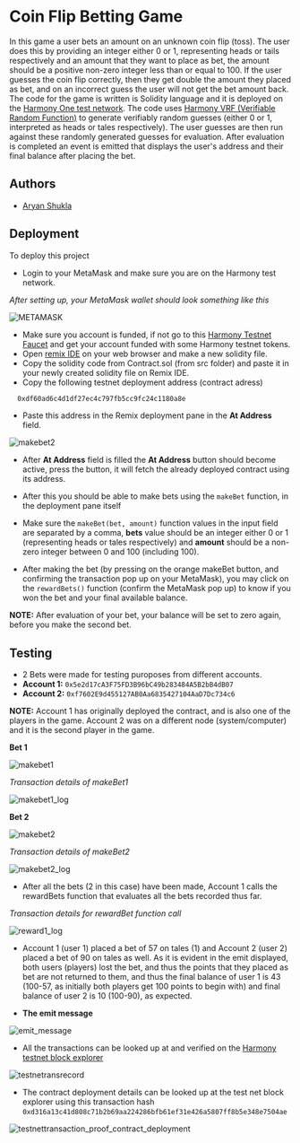 
# Coin Flip Betting Game

In this game a user bets an amount on an unknown coin flip (toss).
The user does this by providing an integer either 0 or 1, 
representing heads or tails respectively and an amount that they want to place as bet, the amount should be a positive non-zero integer less than or equal to 100.
If the user guesses the coin flip correctly, then they get double the amount they placed as bet, and on an incorrect guess the user will not get the bet amount back.
The code for the game is written is Solidity language and it is deployed on the [Harmony One test network](https://explorer.pops.one/). The code uses [Harmony VRF (Verifiable Random Function)](https://docs.harmony.one/home/developers/tools/harmony-vrf) to generate verifiably random guesses (either 0 or 1, interpreted as heads or tales respectively). The user guesses are then run against these randomly generated guesses for evaluation.
After evaluation is completed an event is emitted that displays the user's address and their final balance after placing the bet.


## Authors

- [Aryan Shukla](https://www.github.com/aryannewyork)


## Deployment

To deploy this project
- Login to your MetaMask and make sure you are on the Harmony test network.

 _After setting up, your MetaMask wallet should look something like this_

![METAMASK](https://user-images.githubusercontent.com/79625246/166065143-ee13a0bf-7683-4a66-be55-b5198ad63a08.jpg)


- Make sure you account is funded, if not go to this [Harmony Testnet Faucet](https://faucet.pops.one/) and get your account funded with some Harmony testnet tokens.
- Open [remix IDE](https://remix.ethereum.org) on your web browser and make a new solidity file.
- Copy the solidity code from Contract.sol (from src folder) and paste it in your newly created solidity file on Remix IDE.
- Copy the following testnet deployment address (contract adress)

```bash
  0xdf60ad6c4d1df27ec4c797fb5cc9fc24c1180a8e
```
- Paste this address in the Remix deployment pane in the __At Address__ field.

![makebet2](https://user-images.githubusercontent.com/79625246/165965419-b563c95c-a317-4d47-9fd5-f48edc75f314.jpeg)


- After __At Address__ field is filled the __At Address__ button should become active, press the button, it will fetch the already deployed contract using its address.
- After this you should be able to make bets using the ```makeBet``` function, in the deployment pane itself

- Make sure the ```makeBet(bet, amount)``` function values in the input field are separated by a comma, __bets__ value should be an integer either 0 or 1 (representing heads or tales respectively) and __amount__ should be a non-zero integer between 0 and 100 (including 100).
- After making the bet (by pressing on the orange makeBet button, and confirming the transaction pop up on your MetaMask), you may click on the ```rewardBets()``` function (confirm the MetaMask pop up) to know if you won the bet and your final available balance.

__NOTE:__ After evaluation of your bet, your balance will be set to zero again, before you make the second bet.



## Testing

- 2 Bets were made for testing puroposes from different accounts.
- __Account 1:__ ```0x5e2d17cA3F75FD3B96bC49b283484A5B2bB4dB07```
- __Account 2:__ ```0xf7602E9d455127AB0Aa6835427104AaD7Dc734c6```

__NOTE:__ Account 1 has originally deployed the contract, and is also one of the players in the game. Account 2 was on a different node (system/computer) and it is the second player in the game.

__Bet 1__ 

![makebet1](https://user-images.githubusercontent.com/79625246/165966468-fc15838c-def0-4ce6-b852-34ffc8a6b95b.jpg)

_Transaction details of makeBet1_

![makebet1_log](https://user-images.githubusercontent.com/79625246/165966743-b4a5d5ac-1be3-48e0-9c55-237186a76987.jpg)


__Bet 2__ 

![makebet2](https://user-images.githubusercontent.com/79625246/165966875-685fc7f5-96b8-4a8d-bff1-c9af9d2e6749.jpeg)

_Transaction details of makeBet2_

![makebet2_log](https://user-images.githubusercontent.com/79625246/165967034-9542c92b-aecf-4e96-b7b7-437e034e1752.jpeg)

- After all the bets (2 in this case) have been made, Account 1 calls the rewardBets function that evaluates all the bets recorded thus far.

_Transaction details for rewardBet function call_

![reward1_log](https://user-images.githubusercontent.com/79625246/165967802-b1fbdd8c-abfd-4502-b4dd-70beb7a734c6.jpg)

- Account 1 (user 1) placed a bet of 57 on tales (1) and Account 2 (user 2) placed a bet of 90 on tales as well. As it is evident in the emit displayed, both users (players) lost the bet,
 and thus the points that they placed as bet are not returned to them, and thus the final balance of user 1 is 43 (100-57, as initially both players get 100 points to begin with) and final balance of user 2 is 10 (100-90), as expected.

- __The emit message__

![emit_message](https://user-images.githubusercontent.com/79625246/165969209-3fd6c778-df7b-4e08-9139-a9e9911425ad.jpg)


- All the transactions can be looked up at and verified on the [Harmony testnet block explorer](https://explorer.pops.one/)

![testnetransrecord](https://user-images.githubusercontent.com/79625246/165968368-f870dc49-4be5-4e0a-934c-c97e6eebe3cd.jpg)


- The contract deployment details can be looked up at the test net block explorer using this transaction hash
```0xd316a13c41d808c71b2b69aa224286bfb61ef31e426a5807ff8b5e348e7504ae```


![testnettransaction_proof_contract_deployment](https://user-images.githubusercontent.com/79625246/165968797-7d87e6e0-778a-4e95-86dd-124355cb3199.jpg)
